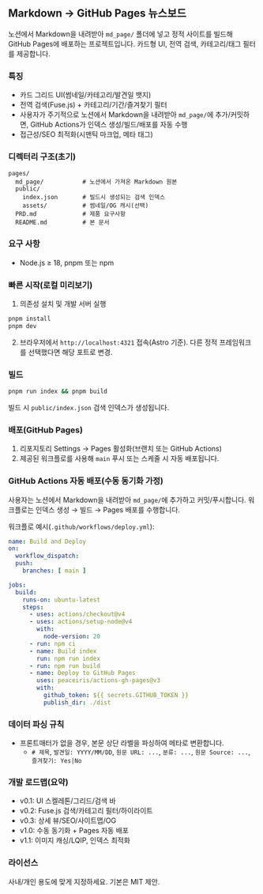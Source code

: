 ## Markdown → GitHub Pages 뉴스보드

노션에서 Markdown을 내려받아 `md_page/` 폴더에 넣고 정적 사이트를 빌드해 GitHub Pages에 배포하는 프로젝트입니다. 카드형 UI, 전역 검색, 카테고리/태그 필터를 제공합니다.

### 특징
- 카드 그리드 UI(썸네일/카테고리/발견일 뱃지)
- 전역 검색(Fuse.js) + 카테고리/기간/즐겨찾기 필터
- 사용자가 주기적으로 노션에서 Markdown을 내려받아 `md_page/`에 추가/커밋하면, GitHub Actions가 인덱스 생성/빌드/배포를 자동 수행
- 접근성/SEO 최적화(시맨틱 마크업, 메타 태그)

### 디렉터리 구조(초기)
```
pages/
  md_page/           # 노션에서 가져온 Markdown 원본
  public/
    index.json       # 빌드시 생성되는 검색 인덱스
    assets/          # 썸네일/OG 캐시(선택)
  PRD.md             # 제품 요구사항
  README.md          # 본 문서
```

### 요구 사항
- Node.js ≥ 18, pnpm 또는 npm

### 빠른 시작(로컬 미리보기)
1) 의존성 설치 및 개발 서버 실행
```bash
pnpm install
pnpm dev
```
2) 브라우저에서 `http://localhost:4321` 접속(Astro 기준). 다른 정적 프레임워크를 선택했다면 해당 포트로 변경.

### 빌드
```bash
pnpm run index && pnpm build
```
빌드 시 `public/index.json` 검색 인덱스가 생성됩니다.

### 배포(GitHub Pages)
1) 리포지토리 Settings → Pages 활성화(브랜치 또는 GitHub Actions)
2) 제공된 워크플로를 사용해 `main` 푸시 또는 스케줄 시 자동 배포됩니다.

### GitHub Actions 자동 배포(수동 동기화 가정)
사용자는 노션에서 Markdown을 내려받아 `md_page/`에 추가하고 커밋/푸시합니다. 워크플로는 인덱스 생성 → 빌드 → Pages 배포를 수행합니다.

워크플로 예시(`.github/workflows/deploy.yml`):
```yaml
name: Build and Deploy
on:
  workflow_dispatch:
  push:
    branches: [ main ]

jobs:
  build:
    runs-on: ubuntu-latest
    steps:
      - uses: actions/checkout@v4
      - uses: actions/setup-node@v4
        with:
          node-version: 20
      - run: npm ci
      - name: Build index
        run: npm run index
      - run: npm run build
      - name: Deploy to GitHub Pages
        uses: peaceiris/actions-gh-pages@v3
        with:
          github_token: ${{ secrets.GITHUB_TOKEN }}
          publish_dir: ./dist
```

### 데이터 파싱 규칙
- 프론트매터가 없을 경우, 본문 상단 라벨을 파싱하여 메타로 변환합니다.
  - `# 제목`, `발견일: YYYY/MM/DD`, `원문 URL: ...`, `분류: ...`, `원문 Source: ...`, `즐겨찾기: Yes|No`

### 개발 로드맵(요약)
- v0.1: UI 스켈레톤/그리드/검색 바
- v0.2: Fuse.js 검색/카테고리 필터/하이라이트
- v0.3: 상세 뷰/SEO/사이트맵/OG
- v1.0: 수동 동기화 + Pages 자동 배포
- v1.1: 이미지 캐싱/LQIP, 인덱스 최적화

### 라이선스
사내/개인 용도에 맞게 지정하세요. 기본은 MIT 제안.


